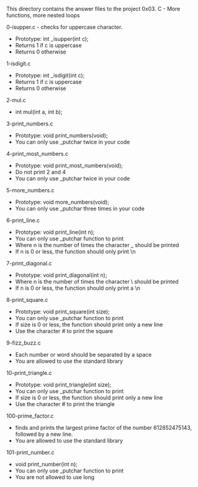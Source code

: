 This directory contains the answer files to the project 0x03. C - More functions, more nested loops

0-isupper.c - checks for uppercase character.

* Prototype: int _isupper(int c);
* Returns 1 if c is uppercase
* Returns 0 otherwise

1-isdigit.c

* Prototype: int _isdigit(int c);
* Returns 1 if c is uppercase
* Returns 0 otherwise

2-mul.c

* int mul(int a, int b);

3-print_numbers.c

* Prototype: void print_numbers(void);
* You can only use _putchar twice in your code

4-print_most_numbers.c

* Prototype: void print_most_numbers(void);
* Do not print 2 and 4
* You can only use _putchar twice in your code

5-more_numbers.c

* Prototype: void more_numbers(void);
* You can only use _putchar three times in your code

6-print_line.c

* Prototype: void print_line(int n);
* You can only use _putchar function to print
* Where n is the number of times the character _ should be printed
* If n is 0 or less, the function should only print \n

7-print_diagonal.c

* Prototype: void print_diagonal(int n);
* Where n is the number of times the character \ should be printed
* If n is 0 or less, the function should only print a \n

8-print_square.c

* Prototype: void print_square(int size);
* You can only use _putchar function to print
* If size is 0 or less, the function should print only a new line
* Use the character # to print the square

9-fizz_buzz.c

* Each number or word should be separated by a space
* You are allowed to use the standard library

10-print_triangle.c

* Prototype: void print_triangle(int size);
* You can only use _putchar function to print
* If size is 0 or less, the function should print only a new line
* Use the character # to print the triangle

100-prime_factor.c

* finds and prints the largest prime factor of the number 612852475143, followed by a new line.
* You are allowed to use the standard library

101-print_number.c

* void print_number(int n);
* You can only use _putchar function to print
* You are not allowed to use long